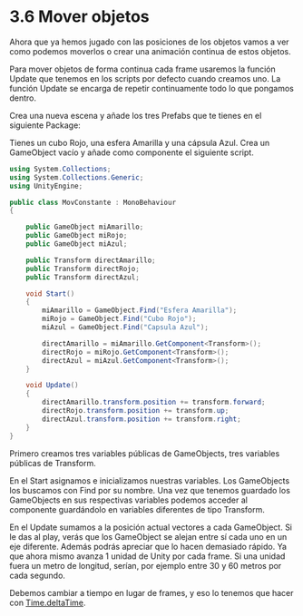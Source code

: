 # 3.6 Mover objetos
Ahora que ya hemos jugado con las posiciones de los objetos vamos a ver como podemos moverlos o crear una animación continua de estos objetos.

Para mover objetos de forma continua cada frame usaremos la función Update que tenemos en los scripts por defecto cuando creamos uno. La función Update se encarga de repetir continuamente todo lo que pongamos dentro.

Crea una nueva escena y añade los tres Prefabs que te tienes en el siguiente Package:

Tienes un cubo Rojo, una esfera Amarilla y una cápsula Azul. Crea un GameObject vacío y añade como componente el siguiente script.

````C#
using System.Collections;
using System.Collections.Generic;
using UnityEngine;

public class MovConstante : MonoBehaviour
{

    public GameObject miAmarillo;
    public GameObject miRojo;
    public GameObject miAzul;

    public Transform directAmarillo;
    public Transform directRojo;
    public Transform directAzul;

    void Start()
    {
        miAmarillo = GameObject.Find("Esfera Amarilla");
        miRojo = GameObject.Find("Cubo Rojo");
        miAzul = GameObject.Find("Capsula Azul");

        directAmarillo = miAmarillo.GetComponent<Transform>();
        directRojo = miRojo.GetComponent<Transform>();
        directAzul = miAzul.GetComponent<Transform>();
    }

    void Update()
    {
        directAmarillo.transform.position += transform.forward;
        directRojo.transform.position += transform.up;
        directAzul.transform.position += transform.right;
    }
}
````

Primero creamos tres variables públicas de GameObjects, tres variables públicas de Transform.

En el Start asignamos e inicializamos nuestras variables. Los GameObjects los buscamos con Find por su nombre. Una vez que tenemos guardado los GameObjects en sus respectivas variables podemos acceder al componente guardándolo en variables diferentes de tipo  Transform. 

En el Update sumamos a la posición actual vectores a cada GameObject. Si le das al play, verás que los GameObject se alejan entre sí cada uno en un eje diferente. Además podrás apreciar que lo hacen demasiado rápido. Ya que ahora mismo avanza 1 unidad de Unity por cada frame. Si una unidad fuera un metro de longitud, serían, por ejemplo entre 30 y 60 metros por cada segundo.

Debemos cambiar a tiempo en lugar de frames, y eso lo tenemos que  hacer con [Time.deltaTime][1].

[1]: https://github.com/jstleon/programacion-videojuegos/tree/main/03%20C%23%20con%20Unity/3.7%20Time.deltaTime
